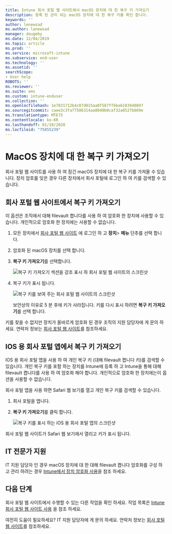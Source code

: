 ```yaml
---
title: Intune 회사 포털 웹 사이트에서 macOS 장치에 대 한 복구 키 가져오기
description: 등록 된 관리 되는 macOS 장치에 대 한 복구 키를 확인 합니다.
keywords: ''
author: lenewsad
ms.author: lanewsad
manager: dougeby
ms.date: 12/04/2019
ms.topic: article
ms.prod: ''
ms.service: microsoft-intune
ms.subservice: end-user
ms.technology: ''
ms.assetid: ''
searchScope:
- User help
ROBOTS: ''
ms.reviewer: ''
ms.suite: ems
ms.custom: intune-enduser
ms.collection: ''
ms.openlocfilehash: 1e7831712b4c07d015aa0f587ff6ba6183940897
ms.sourcegitcommit: caee3c3fa77586314aa8040b0caf32a0527b669e
ms.translationtype: MTE75
ms.contentlocale: ko-KR
ms.lasthandoff: 01/10/2020
ms.locfileid: "75855239"
---
```

# <a name="get-a-recovery-key-for-a-macos-device"></a>MacOS 장치에 대 한 복구 키 가져오기

회사 포털 웹 사이트를 사용 하 여 잠긴 macOS 장치에 대 한 복구 키를 가져올 수 있습니다. 장치 암호를 잊은 경우 다른 장치에서 회사 포털에 로그인 하 여 키를 검색할 수 있습니다.  

## <a name="get-recovery-key-from-company-portal-website"></a>회사 포털 웹 사이트에서 복구 키 가져오기

이 옵션은 조직에서 대해 filevault 켭니다를 사용 하 여 암호화 한 장치에 사용할 수 있습니다. 개인적으로 암호화 한 장치에는 사용할 수 없습니다.

1. 모든 장치에서 [회사 포털 웹 사이트](https://portal.manage.microsoft.com) 에 로그인 하 고 **장치**> **메뉴** 단추를 선택 합니다.  
2. 암호화 된 macOS 장치를 선택 합니다.  
3. **복구 키 가져오기**를 선택합니다.  

    ![복구 키 가져오기 섹션을 강조 표시 하 회사 포털 웹 사이트의 스크린샷](./media/1907-recovery2-cpweb-intune.PNG)  

4. 복구 키가 표시 됩니다.

    ![복구 키를 보여 주는 회사 포털 웹 사이트의 스크린샷](./media/1907-recovery-cpweb-intune.PNG)  

    보안상의 이유로 5 분 후에 키가 사라집니다. 키를 다시 표시 하려면 **복구 키 가져오기**를 선택 합니다.

키를 찾을 수 없지만 장치가 올바르게 암호화 된 경우 조직의 지원 담당자에 게 문의 하세요. 연락처 정보는 [회사 포털 웹 사이트](https://go.microsoft.com/fwlink/?linkid=2010980)를 참조하세요.  

## <a name="get-recovery-key-from-company-portal-app-for-ios"></a>IOS 용 회사 포털 앱에서 복구 키 가져오기

IOS 용 회사 포털 앱을 사용 하 여 개인 복구 키 (대해 filevault 켭니다 키)를 검색할 수 있습니다. 개인 복구 키를 포함 하는 장치를 Intune에 등록 하 고 Intune을 통해 대해 filevault 켭니다를 사용 하 여 암호화 해야 합니다. 개인적으로 암호화 한 장치에는이 옵션을 사용할 수 없습니다. 

회사 포털 앱을 사용 하면 Safari 웹 보기를 열고 개인 복구 키를 검색할 수 있습니다. 

1. 회사 포털을 엽니다.
2. **복구 키 가져오기**를 클릭 합니다.

    ![복구 키를 표시 하는 iOS 용 회사 포털 앱의 스크린샷](./media/get-recovery-key-cpweb-02.png)  

회사 포털 웹 사이트가 Safari 웹 보기에서 열리고 키가 표시 됩니다. 

## <a name="it-pro-support"></a>IT 전문가 지원

IT 지원 담당자 인 경우 macOS 장치에 대 한 대해 filevault 켭니다 암호화를 구성 하 고 관리 하려는 경우 [Intune에서 장치 암호화 사용](/intune/protect/encrypt-devices)을 참조 하세요.

## <a name="next-steps"></a>다음 단계

회사 포털 웹 사이트에서 수행할 수 있는 다른 작업을 확인 하세요. 작업 목록은 [Intune 회사 포털 웹 사이트 사용](using-the-intune-company-portal-website.md) 을 참조 하세요.  

여전히 도움이 필요하세요? IT 지원 담당자에 게 문의 하세요. 연락처 정보는 [회사 포털 웹 사이트](https://go.microsoft.com/fwlink/?linkid=2010980)를 참조하세요.  
